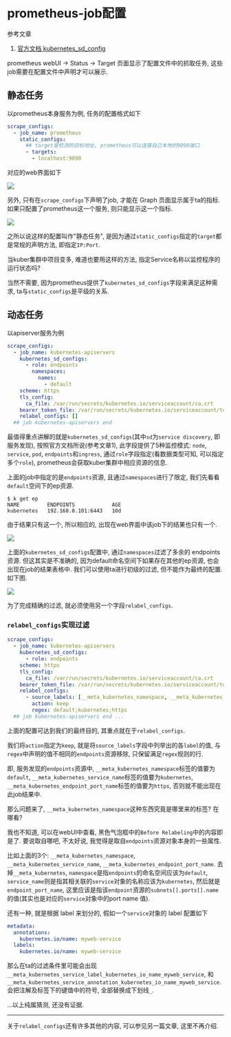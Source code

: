 # prometheus-job配置

参考文章

1. [官方文档 kubernetes_sd_config](https://prometheus.io/docs/prometheus/latest/configuration/configuration/#kubernetes_sd_config)

prometheus webUI -> Status -> Target 页面显示了配置文件中的抓取任务, 这些job需要在配置文件中声明才可以展示.

## 静态任务

以prometheus本身服务为例, 任务的配置格式如下

```yaml
scrape_configs:
  - job_name: prometheus
    static_configs:
      ## target是检测的目标地址, prometheus可以连接自己本地的9090端口
      - targets:
        - localhost:9090
```

对应的web界面如下

![](https://gitee.com/generals-space/gitimg/raw/master/B4B4C41C791DAC5F9C5E88F104DD5ED7.png)

另外, 只有在`scrape_configs`下声明了job, 才能在 Graph 页面显示属于ta的指标. 如果只配置了prometheus这一个服务, 则只能显示这一个指标.

![](https://gitee.com/generals-space/gitimg/raw/master/CD3743C127C8B155DD4AEF98EC76D373.png)

之所以说这样的配置叫作"静态任务", 是因为通过`static_configs`指定的`target`都是常规的声明方法, 即指定`IP:Port`. 

当kuber集群中项目变多, 难道也要用这样的方法, 指定Service名称以监控程序的运行状态吗? 

当然不需要, 因为prometheus提供了`kubernetes_sd_configs`字段来满足这种需求, ta与`static_configs`是平级的关系.

## 动态任务

以apiserver服务为例

```yaml
scrape_configs:
  - job_name: kubernetes-apiservers
    kubernetes_sd_configs:
      - role: endpoints
        namespaces:
          names: 
            - default
    scheme: https
    tls_config:
      ca_file: /var/run/secrets/kubernetes.io/serviceaccount/ca.crt
    bearer_token_file: /var/run/secrets/kubernetes.io/serviceaccount/token
    relabel_configs: []
  ## job kubernetes-apiservers end 
```

最值得重点讲解的就是`kubernetes_sd_configs`(其中`sd`为`service discovery`, 即服务发现), 按照官方文档所说(参考文章1), 此字段提供了5种监控模式: `node`, `service`, `pod`, `endpoints`和`ingress`, 通过`role`字段指定(看数据类型可知, 可以指定多个`role`), prometheus会获取kuber集群中相应资源的信息.

上面的job中指定的是`endpoints`资源, 且通过`namespaces`进行了限定, 我们先看看`default`空间下的ep资源.

```
$ k get ep
NAME         ENDPOINTS            AGE
kubernetes   192.168.0.101:6443   10d
```

由于结果只有这一个, 所以相应的, 出现在web界面中该job下的结果也只有一个.

![](https://gitee.com/generals-space/gitimg/raw/master/2179BC55A47E7A4EAC56025EC15468CF.png)

上面的`kubernetes_sd_configs`配置中, 通过`namespaces`过滤了多余的 endpoints 资源. 但这其实是不准确的, 因为default命名空间下如果存在其他的ep资源, 也会出现在job的结果表格中. 我们可以使用ta进行初级的过滤, 但不能作为最终的配置. 如下图.

![](https://gitee.com/generals-space/gitimg/raw/master/71D3422C7B57B74B9BA3503E9CAA5ED1.png)

为了完成精确的过滤, 就必须使用另一个字段`relabel_configs`. 

### `relabel_configs`实现过滤

```yaml
scrape_configs:
  - job_name: kubernetes-apiservers
    kubernetes_sd_configs:
      - role: endpoints
    scheme: https
    tls_config:
      ca_file: /var/run/secrets/kubernetes.io/serviceaccount/ca.crt
    bearer_token_file: /var/run/secrets/kubernetes.io/serviceaccount/token
    relabel_configs:
      - source_labels: [__meta_kubernetes_namespace, __meta_kubernetes_service_name, __meta_kubernetes_endpoint_port_name]
        action: keep
        regex: default;kubernetes;https
  ## job kubernetes-apiservers end ...
```

上面的配置可达到我们的最终目的, 其重点就在于`relabel_configs`. 

我们将`action`指定为`keep`, 就是将`source_labels`字段中列举出的各`label`的值, 与`regex`中声明的值不相同的`endpoints`资源移除, 只保留满足`regex`规则的行.

即, 服务发现的`endpoints`资源中, `__meta_kubernetes_namespace`标签的值要为`default`, `__meta_kubernetes_service_name`标签的值要为`kubernetes`, `__meta_kubernetes_endpoint_port_name`标签的值要为`https`, 否则就不能出现在此job结果中.

那么问题来了, `__meta_kubernetes_namespace`这种东西究竟是哪里来的标签? 在哪看?

我也不知道, 可以在webUI中查看, 黑色气泡框中的`Before Relabeling`中的内容即是了. 要说取自哪吧, 不太好说, 我觉得是取自`endpoints`资源对象本身的一些属性. 

比如上面的3个: `__meta_kubernetes_namespace`, `__meta_kubernetes_service_name`, `__meta_kubernetes_endpoint_port_name`. 去掉`__meta_kubernetes`, `namespace`是指`endpoints`的命名空间应该为`default`, `service_name`则是指其相关联的`service`对象的名称应该为`kubernetes`, 然后就是`endpoint_port_name`, 这里应该是指该`endpoint`资源的`subnets[].ports[].name`的值(其实也是对应的`service`对象中的port name 值).

还有一种, 就是根据 label 来划分的, 假如一个`service`对象的 label 配置如下

```yaml
metadata:
  annotations:
    kubernetes.io/name: myweb-service
  labels:
    kubernetes.io/name: myweb-service
```

那么在ta的过滤条件里可能会出现`__meta_kubernetes_service_label_kubernetes_io_name_myweb_service`, 和`__meta_kubernetes_service_annotation_kubernetes_io_name_myweb_service`. 会把注解及标签下的键值中的符号, 全部替换成下划线`_`.

...以上纯属猜测, 还没有证据.

------

关于`relabel_configs`还有许多其他的内容, 可以参见另一篇文章, 这里不再介绍.
